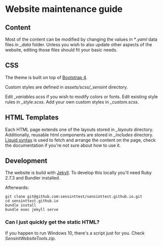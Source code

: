 # Website maintenance guide

## Content

Most of the content can be modified by changing the values in **.yaml* data files in *_data* folder. Unless you wish to also update other aspects of the website, editing those files should fit your basic needs.

## CSS

The theme is built on top of [Bootstrap 4](https://getbootstrap.com/docs/4.0/getting-started/introduction/). 

Custom styles are defined in *assets/scss/_sensint* directory. 

Edit *_variables.scss* if you wish to modify colors or fonts.
Edit existing style rules in *_style.scss*.
Add your own custom styles in *_custom.scss*.

## HTML Templates

Each HTML page extends one of the layouts stored in *_layouts* directory. Additionally, reusable html components are stored in *_includes* directory. 
[Liquid syntax](https://shopify.github.io/liquid/basics/introduction/) is used to fetch and arrange the content on the page, check the documentation if you're not sure about how to use it.

## Development

The website is build with [Jekyll](https://jekyllrb.com/docs/).
To develop this locally you'll need Ruby 2.7.3 and Bundler installed. 

Afterwards:

```
git clone git@github.com:sensinttest/sensinttest.github.io.git
cd sensinttest.github.io
bundle install
bundle exec jekyll serve
```

### Can I just quickly get the static HTML?

If you happen to run Windows 10, there's a script just for you. Check *SensintWebsiteTools.zip*.


